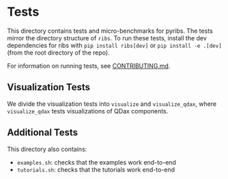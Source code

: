 # Tests

This directory contains tests and micro-benchmarks for pyribs. The tests mirror
the directory structure of `ribs`. To run these tests, install the dev
dependencies for ribs with `pip install ribs[dev]` or `pip install -e .[dev]`
(from the root directory of the repo).

For information on running tests, see [CONTRIBUTING.md](../CONTRIBUTING.md).

## Visualization Tests

We divide the visualization tests into `visualize` and `visualize_qdax`, where
`visualize_qdax` tests visualizations of QDax components.

## Additional Tests

This directory also contains:

- `examples.sh`: checks that the examples work end-to-end
- `tutorials.sh`: checks that the tutorials work end-to-end
